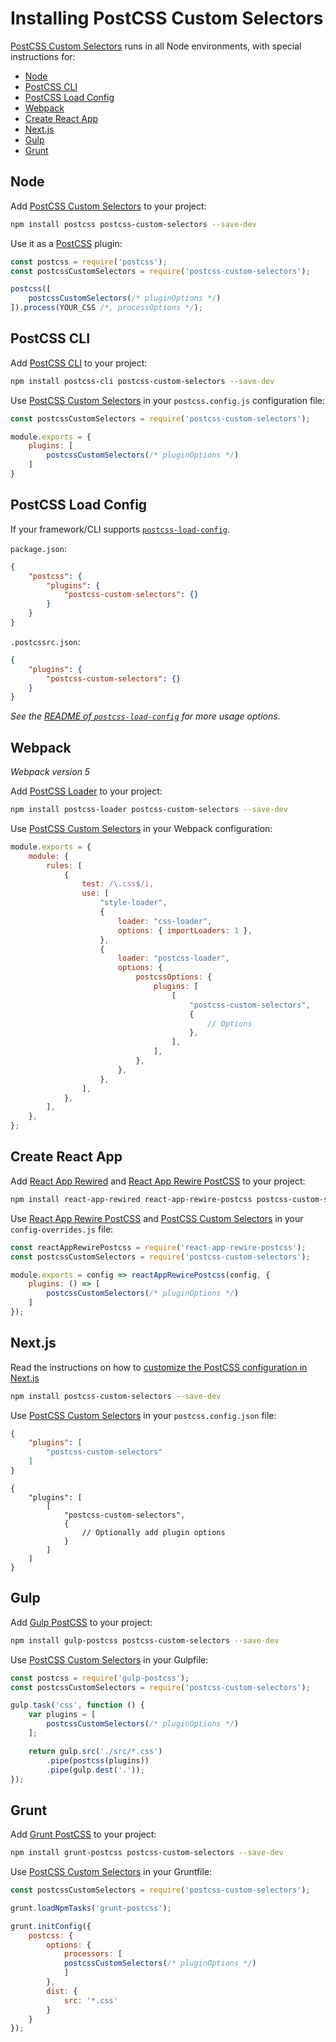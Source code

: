 # Installing PostCSS Custom Selectors

[PostCSS Custom Selectors] runs in all Node environments, with special instructions for:

- [Node](#node)
- [PostCSS CLI](#postcss-cli)
- [PostCSS Load Config](#postcss-load-config)
- [Webpack](#webpack)
- [Create React App](#create-react-app)
- [Next.js](#nextjs)
- [Gulp](#gulp)
- [Grunt](#grunt)

## Node

Add [PostCSS Custom Selectors] to your project:

```bash
npm install postcss postcss-custom-selectors --save-dev
```

Use it as a [PostCSS] plugin:

```js
const postcss = require('postcss');
const postcssCustomSelectors = require('postcss-custom-selectors');

postcss([
	postcssCustomSelectors(/* pluginOptions */)
]).process(YOUR_CSS /*, processOptions */);
```

## PostCSS CLI

Add [PostCSS CLI] to your project:

```bash
npm install postcss-cli postcss-custom-selectors --save-dev
```

Use [PostCSS Custom Selectors] in your `postcss.config.js` configuration file:

```js
const postcssCustomSelectors = require('postcss-custom-selectors');

module.exports = {
	plugins: [
		postcssCustomSelectors(/* pluginOptions */)
	]
}
```

## PostCSS Load Config

If your framework/CLI supports [`postcss-load-config`](https://github.com/postcss/postcss-load-config).

`package.json`:

```json
{
	"postcss": {
		"plugins": {
			"postcss-custom-selectors": {}
		}
	}
}
```

`.postcssrc.json`:

```json
{
	"plugins": {
		"postcss-custom-selectors": {}
	}
}
```

_See the [README of `postcss-load-config`](https://github.com/postcss/postcss-load-config#usage) for more usage options._

## Webpack

_Webpack version 5_

Add [PostCSS Loader] to your project:

```bash
npm install postcss-loader postcss-custom-selectors --save-dev
```

Use [PostCSS Custom Selectors] in your Webpack configuration:

```js
module.exports = {
	module: {
		rules: [
			{
				test: /\.css$/i,
				use: [
					"style-loader",
					{
						loader: "css-loader",
						options: { importLoaders: 1 },
					},
					{
						loader: "postcss-loader",
						options: {
							postcssOptions: {
								plugins: [
									[
										"postcss-custom-selectors",
										{
											// Options
										},
									],
								],
							},
						},
					},
				],
			},
		],
	},
};
```

## Create React App

Add [React App Rewired] and [React App Rewire PostCSS] to your project:

```bash
npm install react-app-rewired react-app-rewire-postcss postcss-custom-selectors --save-dev
```

Use [React App Rewire PostCSS] and [PostCSS Custom Selectors] in your
`config-overrides.js` file:

```js
const reactAppRewirePostcss = require('react-app-rewire-postcss');
const postcssCustomSelectors = require('postcss-custom-selectors');

module.exports = config => reactAppRewirePostcss(config, {
	plugins: () => [
		postcssCustomSelectors(/* pluginOptions */)
	]
});
```

## Next.js

Read the instructions on how to [customize the PostCSS configuration in Next.js](https://nextjs.org/docs/advanced-features/customizing-postcss-config)

```bash
npm install postcss-custom-selectors --save-dev
```

Use [PostCSS Custom Selectors] in your `postcss.config.json` file:

```json
{
	"plugins": [
		"postcss-custom-selectors"
	]
}
```

```json5
{
	"plugins": [
		[
			"postcss-custom-selectors",
			{
				// Optionally add plugin options
			}
		]
	]
}
```

## Gulp

Add [Gulp PostCSS] to your project:

```bash
npm install gulp-postcss postcss-custom-selectors --save-dev
```

Use [PostCSS Custom Selectors] in your Gulpfile:

```js
const postcss = require('gulp-postcss');
const postcssCustomSelectors = require('postcss-custom-selectors');

gulp.task('css', function () {
	var plugins = [
		postcssCustomSelectors(/* pluginOptions */)
	];

	return gulp.src('./src/*.css')
		.pipe(postcss(plugins))
		.pipe(gulp.dest('.'));
});
```

## Grunt

Add [Grunt PostCSS] to your project:

```bash
npm install grunt-postcss postcss-custom-selectors --save-dev
```

Use [PostCSS Custom Selectors] in your Gruntfile:

```js
const postcssCustomSelectors = require('postcss-custom-selectors');

grunt.loadNpmTasks('grunt-postcss');

grunt.initConfig({
	postcss: {
		options: {
			processors: [
			postcssCustomSelectors(/* pluginOptions */)
			]
		},
		dist: {
			src: '*.css'
		}
	}
});
```

[Gulp PostCSS]: https://github.com/postcss/gulp-postcss
[Grunt PostCSS]: https://github.com/nDmitry/grunt-postcss
[PostCSS]: https://github.com/postcss/postcss
[PostCSS CLI]: https://github.com/postcss/postcss-cli
[PostCSS Loader]: https://github.com/postcss/postcss-loader
[PostCSS Custom Selectors]: https://github.com/csstools/postcss-plugins/tree/main/plugins/postcss-custom-selectors
[React App Rewire PostCSS]: https://github.com/csstools/react-app-rewire-postcss
[React App Rewired]: https://github.com/timarney/react-app-rewired
[Next.js]: https://nextjs.org
